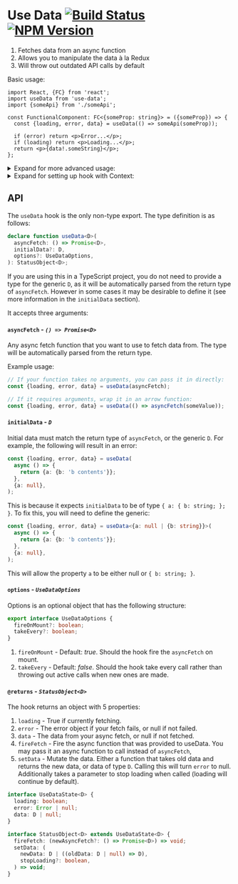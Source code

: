 # Use Data [![Build Status](https://travis-ci.org/liamross/use-data.svg?branch=master)](https://travis-ci.org/liamross/use-data) [![NPM Version](https://badge.fury.io/js/use-data.svg)](https://www.npmjs.com/package/use-data)

1. Fetches data from an async function
1. Allows you to manipulate the data à la Redux
1. Will throw out outdated API calls by default

Basic usage:

```tsx
import React, {FC} from 'react';
import useData from 'use-data';
import {someApi} from './someApi';

const FunctionalComponent: FC<{someProp: string}> = ({someProp}) => {
  const {loading, error, data} = useData(() => someApi(someProp));

  if (error) return <p>Error...</p>;
  if (loading) return <p>Loading...</p>;
  return <p>{data!.someString}</p>;
};
```

<details><summary>Expand for more advanced usage:</summary>

```tsx
import React, {FC, useEffect} from 'react';
import useData from 'use-data';
import {getUser} from './getUserAPI';

const FunctionalComponent: FC<{userId: string}> = ({userId}) => {
  const {loading, error, data, fireFetch, setData} = useData(
    () => getUser(userId),
    {username: '', age: 0},
    {fireOnMount: false, takeEvery: true},
  );

  useEffect(() => {
    // Wait for userId to fetch (see fireOnMount is false).
    if (userId) fireFetch();
  }, [fireFetch, userId]);

  const handleSetUsername = () => {
    // Uses the function option for newData in order to only change username.
    setData(oldUser => ({...oldUser!, username: 'John Doe'}));
  };

  if (error) return <p>Error...</p>;
  if (loading) return <p>Loading...</p>;
  return (
    <>
      <p>{data!.username}</p>
      <button onClick={handleSetUsername}>
        {"Set username to 'John Doe'"}
      </button>
    </>
  );
};
```

</details>

<details><summary>Expand for setting up hook with Context:</summary>

```tsx
import React, {createContext, FC} from 'react';
import useData, {StatusObject} from 'use-data';
import {getName} from './getNameAPI';

interface ContextData {
  firstName: string;
  lastName: string;
}

export const NameContext = createContext<StatusObject<ContextData>>({
  loading: false,
  error: new Error('No Provider'),
  data: null,
  fireFetch: () => new Error('No Provider'),
  setData: () => new Error('No Provider'),
});

export const NameProvider: FC = ({children}) => {
  const statusObject = useData(getName);

  return (
    <NameContext.Provider value={statusObject}>{children}</NameContext.Provider>
  );
};
```

</details>

## API

The `useData` hook is the only non-type export. The type definition is as
follows:

```ts
declare function useData<D>(
  asyncFetch: () => Promise<D>,
  initialData?: D,
  options?: UseDataOptions,
): StatusObject<D>;
```

If you are using this in a TypeScript project, you do not need to provide a type
for the generic `D`, as it will be automatically parsed from the return type of
`asyncFetch`. However in some cases it may be desirable to define it (see more
information in the `initialData` section).

It accepts three arguments:

#### `asyncFetch` - _`() => Promise<D>`_

Any async fetch function that you want to use to fetch data from. The type will
be automatically parsed from the return type.

Example usage:

```ts
// If your function takes no arguments, you can pass it in directly:
const {loading, error, data} = useData(asyncFetch);

// If it requires arguments, wrap it in an arrow function:
const {loading, error, data} = useData(() => asyncFetch(someValue));
```

#### `initialData` - _`D`_

Initial data must match the return type of `asyncFetch`, or the generic `D`. For
example, the following will result in an error:

```ts
const {loading, error, data} = useData(
  async () => {
    return {a: {b: 'b contents'}};
  },
  {a: null},
);
```

This is because it expects `initialData` to be of type `{ a: { b: string; }; }`.
To fix this, you will need to define the generic:

```ts
const {loading, error, data} = useData<{a: null | {b: string}}>(
  async () => {
    return {a: {b: 'b contents'}};
  },
  {a: null},
);
```

This will allow the property `a` to be either null or `{ b: string; }`.

#### `options` - _`UseDataOptions`_

Options is an optional object that has the following structure:

```ts
export interface UseDataOptions {
  fireOnMount?: boolean;
  takeEvery?: boolean;
}
```

1. `fireOnMount` - Default: _true_. Should the hook fire the `asyncFetch` on
   mount.
1. `takeEvery` - Default: _false_. Should the hook take every call rather than
   throwing out active calls when new ones are made.

#### `@returns` - _`StatusObject<D>`_

The hook returns an object with 5 properties:

1. `loading` - True if currently fetching.
1. `error` - The error object if your fetch fails, or null if not failed.
1. `data` - The data from your async fetch, or null if not fetched.
1. `fireFetch` - Fire the async function that was provided to useData. You may
   pass it an async function to call instead of `asyncFetch`,
1. `setData` - Mutate the data. Either a function that takes old data and
   returns the new data, or data of type `D`. Calling this will turn `error` to
   null. Additionally takes a parameter to stop loading when called (loading
   will continue by default).

```ts
interface UseDataState<D> {
  loading: boolean;
  error: Error | null;
  data: D | null;
}

interface StatusObject<D> extends UseDataState<D> {
  fireFetch: (newAsyncFetch?: () => Promise<D>) => void;
  setData: (
    newData: D | ((oldData: D | null) => D),
    stopLoading?: boolean,
  ) => void;
}
```
